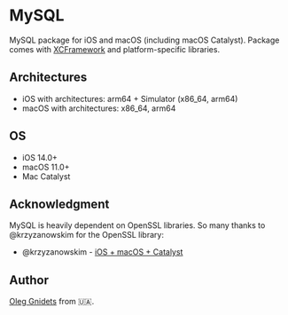 # MySQL

MySQL package for iOS and macOS (including macOS Catalyst). Package comes with [XCFramework](./archive/MySQL.xcframework/) and platform-specific libraries.

## Architectures

* iOS with architectures: arm64 + Simulator (x86_64, arm64)
* macOS with architectures: x86_64, arm64

## OS

* iOS 14.0+
* macOS 11.0+
* Mac Catalyst

## Acknowledgment

MySQL is heavily dependent on OpenSSL libraries. So many thanks to @krzyzanowskim for the OpenSSL library:
* @krzyzanowskim - [iOS + macOS + Catalyst](https://github.com/krzyzanowskim/OpenSSL)

## Author

[Oleg Gnidets](https://www.linkedin.com/in/oleg-hnidets/) from 🇺🇦.
